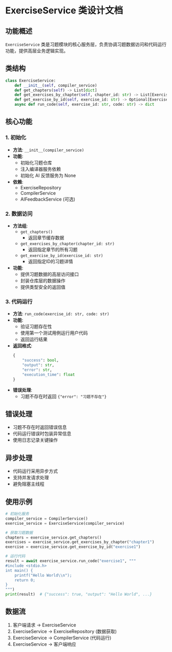 # ExerciseService 类设计文档

## 功能概述
`ExerciseService` 类是习题模块的核心服务层，负责协调习题数据访问和代码运行功能，提供高层业务逻辑实现。

## 类结构
```python
class ExerciseService:
    def __init__(self, compiler_service)
    def get_chapters(self) -> List[dict]
    def get_exercises_by_chapter(self, chapter_id: str) -> List[Exercise]
    def get_exercise_by_id(self, exercise_id: str) -> Optional[Exercise]
    async def run_code(self, exercise_id: str, code: str) -> dict
```

## 核心功能

### 1. 初始化
- **方法**: `__init__(compiler_service)`
- **功能**: 
  - 初始化习题仓库
  - 注入编译器服务依赖
  - 初始化 AI 反馈服务为 None
- **依赖**:
  - ExerciseRepository
  - CompilerService
  - AIFeedbackService (可选)

### 2. 数据访问
- **方法组**:
  - `get_chapters()`
    - 返回章节缓存数据
  - `get_exercises_by_chapter(chapter_id: str)`
    - 返回指定章节的所有习题
  - `get_exercise_by_id(exercise_id: str)`
    - 返回指定ID的习题详情
- **功能**:
  - 提供习题数据的高层访问接口
  - 封装仓库层的数据操作
  - 提供类型安全的返回值

### 3. 代码运行
- **方法**: `run_code(exercise_id: str, code: str)`
- **功能**:
  - 验证习题存在性
  - 使用第一个测试用例运行用户代码
  - 返回运行结果
- **返回格式**:
  ```python
  {
      "success": bool,
      "output": str,
      "error": str,
      "execution_time": float
  }
  ```
- **错误处理**:
  - 习题不存在时返回 `{"error": "习题不存在"}`

## 错误处理
- 习题不存在时返回错误信息
- 代码运行错误时包装异常信息
- 使用日志记录关键操作

## 异步处理
- 代码运行采用异步方式
- 支持并发请求处理
- 避免阻塞主线程

## 使用示例
```python
# 初始化服务
compiler_service = CompilerService()
exercise_service = ExerciseService(compiler_service)

# 获取习题数据
chapters = exercise_service.get_chapters()
exercises = exercise_service.get_exercises_by_chapter("chapter1")
exercise = exercise_service.get_exercise_by_id("exercise1")

# 运行代码
result = await exercise_service.run_code("exercise1", """
#include <stdio.h>
int main() {
    printf("Hello World\\n");
    return 0;
}
""")
print(result)  # {"success": true, "output": "Hello World", ...}
```

## 数据流
1. 客户端请求 → ExerciseService
2. ExerciseService → ExerciseRepository (数据获取)
3. ExerciseService → CompilerService (代码运行)
4. ExerciseService → 客户端响应